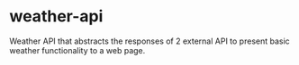 # weather-api
Weather API that abstracts the responses of 2 external API to present basic weather functionality to a web page.
